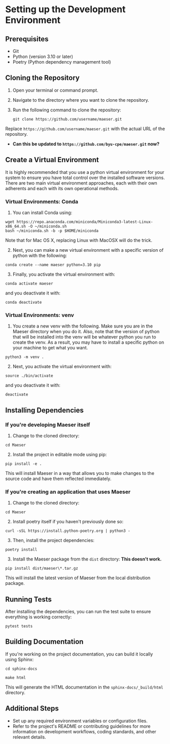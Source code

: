 # Setting up the Development Environment

## Prerequisites

- Git
- Python (version 3.10 or later)
- Poetry (Python dependency management tool)

## Cloning the Repository

1. Open your terminal or command prompt.
2. Navigate to the directory where you want to clone the repository.
3. Run the following command to clone the repository:

   `git clone https://github.com/username/maeser.git`

Replace `https://github.com/username/maeser.git` with the actual URL of the repository.

- **Can this be updated to `https://github.com/byu-cpe/maeser.git` now?**

## Create a Virtual Environment

It is highly recommended that you use a python virtual environment for your system to ensure you have total control over the installed software versions. There are two main virtual environment approaches, each with their own adherents and each with its own operational methods.

### Virtual Environments: Conda

1. You can install Conda using:

```
wget https://repo.anaconda.com/miniconda/Miniconda3-latest-Linux-x86_64.sh -O ~/miniconda.sh
bash ~/miniconda.sh -b -p $HOME/miniconda
```

Note that for Mac OS X, replacing Linux with MacOSX will do the trick.

2. Next, you can make a new virtual environment with a specific version of python with the following:

`conda create --name maeser python=3.10 pip`

3. Finally, you activate the virtual environment with:

`conda activate maeser`

and you deactivate it with:

`conda deactivate`

### Virtual Environments: venv

1. You create a new venv with the following. Make sure you are in the Maeser directory when you do it. Also, note that the version of python that will be installed into the venv will be whatever python you run to create the venv. As a result, you may have to install a specific python on your machine to get what you want.

`python3 -m venv .`

2. Next, you activate the virtual environment with:

`source ./bin/activate`

and you deactivate it with:

`deactivate`

## Installing Dependencies

### If you're developing Maeser itself

1. Change to the cloned directory:

`cd Maeser`

2. Install the project in editable mode using pip:

`pip install -e .`

This will install Maeser in a way that allows you to make changes to the source code and have them reflected immediately.

### If you're creating an application that uses Maeser

1. Change to the cloned directory:

`cd Maeser`

2. Install poetry itself if you haven't previously done so:

`curl -sSL https://install.python-poetry.org | python3 -`

3. Then, install the project dependencies:

`poetry install`

3. Install the Maeser package from the `dist` directory: **This doesn't work.**

`pip install dist/maeser\*.tar.gz`

This will install the latest version of Maeser from the local distribution package.

## Running Tests

After installing the dependencies, you can run the test suite to ensure everything is working correctly:

`pytest tests`

## Building Documentation

If you're working on the project documentation, you can build it locally using Sphinx:

`cd sphinx-docs`

`make html`

This will generate the HTML documentation in the `sphinx-docs/_build/html` directory.

## Additional Steps

- Set up any required environment variables or configuration files.
- Refer to the project's README or contributing guidelines for more information on development workflows, coding standards, and other relevant details.
